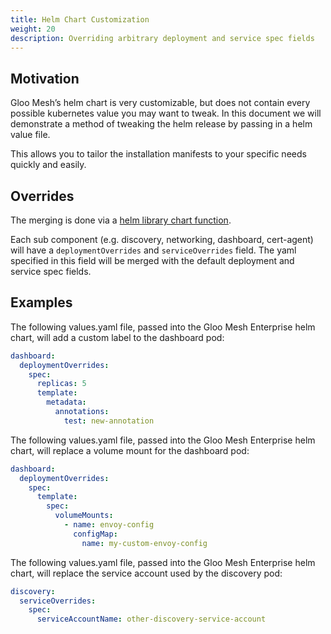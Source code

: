 ```yaml
---
title: Helm Chart Customization
weight: 20
description: Overriding arbitrary deployment and service spec fields
---
```


## Motivation

Gloo Mesh’s helm chart is very customizable, but does not contain every possible kubernetes value you may want to tweak. In this document we will demonstrate a method of tweaking the helm release by passing in a helm value file.

This allows you to tailor the installation manifests to your specific needs quickly and easily.


## Overrides

The merging is done via a [helm library chart function](https://github.com/helm/charts/blob/master/incubator/common/templates/_util.tpl).

Each sub component (e.g. discovery, networking, dashboard, cert-agent) will have a `deploymentOverrides` and `serviceOverrides` field. The
yaml specified in this field will be merged with the default deployment and service spec fields.

## Examples

The following values.yaml file, passed into the Gloo Mesh Enterprise helm chart, will add a custom label to the dashboard pod:
```yaml
dashboard:
  deploymentOverrides:
    spec:
      replicas: 5
      template:
        metadata:
          annotations:
            test: new-annotation
```

The following values.yaml file, passed into the Gloo Mesh Enterprise helm chart, will replace a volume mount for the dashboard pod:

```yaml
dashboard:
  deploymentOverrides:
    spec:
      template:
        spec:
          volumeMounts:
            - name: envoy-config
              configMap:
                name: my-custom-envoy-config
```


The following values.yaml file, passed into the Gloo Mesh Enterprise helm chart, will replace
the service account used by the discovery pod:

```yaml
discovery:
  serviceOverrides:
    spec:
      serviceAccountName: other-discovery-service-account
```